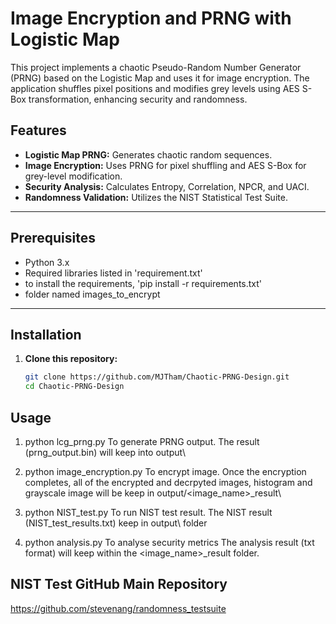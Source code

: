# Image Encryption and PRNG with Logistic Map

This project implements a chaotic Pseudo-Random Number Generator (PRNG) based on the Logistic Map and uses it for image encryption. The application shuffles pixel positions and modifies grey levels using AES S-Box transformation, enhancing security and randomness.

## Features
- **Logistic Map PRNG:** Generates chaotic random sequences.
- **Image Encryption:** Uses PRNG for pixel shuffling and AES S-Box for grey-level modification.
- **Security Analysis:** Calculates Entropy, Correlation, NPCR, and UACI.
- **Randomness Validation:** Utilizes the NIST Statistical Test Suite.

---

## Prerequisites
- Python 3.x
- Required libraries listed in 'requirement.txt'
- to install the requirements, 'pip install -r requirements.txt'
- folder named images_to_encrypt

---

## Installation

1. **Clone this repository:**
   ```bash
   git clone https://github.com/MJTham/Chaotic-PRNG-Design.git
   cd Chaotic-PRNG-Design

## Usage
1. python lcg_prng.py
   To generate PRNG output.
   The result (prng_output.bin) will keep into output\

2. python image_encryption.py
   To encrypt image. 
   Once the encryption completes, all of the encrypted and decrpyted images, histogram and grayscale image will be keep in output/<image_name>_result\

3. python NIST_test.py
   To run NIST test result. 
   The NIST result (NIST_test_results.txt) keep in output\ folder

4. python analysis.py
   To analyse security metrics
   The analysis result (txt format) will keep within the <image_name>_result folder.

## NIST Test GitHub Main Repository
https://github.com/stevenang/randomness_testsuite

